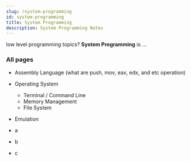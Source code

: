 ```yaml
---
slug: /system-programming
id: system-programming
title: System Programming
description: System Programming Notes
---
```


low level programming topics?
**System Programming** is ...

### All pages

- Assembly Language (what are push, mov, eax, edx, and etc operation)

- Operating System
    - Terminal / Command Line
    - Memory Management
    - File System
- Emulation
- a
- b
- c
